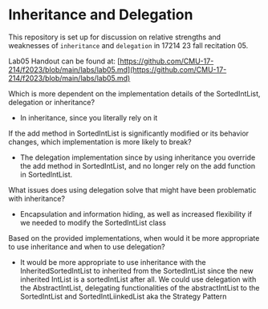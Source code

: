 # Inheritance and Delegation

This repository is set up for discussion on relative strengths and weaknesses of 
`inheritance` and `delegation` in 17214 23 fall recitation 05.

Lab05 Handout can be found at: [https://github.com/CMU-17-214/f2023/blob/main/labs/lab05.md](https://github.com/CMU-17-214/f2023/blob/main/labs/lab05.md)

Which is more dependent on the implementation details of the SortedIntList, delegation or inheritance?
- In inheritance, since you literally rely on it

If the add method in SortedIntList is significantly modified or its behavior changes, which implementation is more likely to break?
- The delegation implementation since by using inheritance you override the add method in SortedIntList, and no longer rely
on the add function in SortedIntList. 

What issues does using delegation solve that might have been problematic with inheritance?
- Encapsulation and information hiding, as well as increased flexibility if we needed to modify the SortedIntList class

Based on the provided implementations, when would it be more appropriate to use inheritance and when to use delegation?
- It would be more appropriate to use inheritance with the InheritedSortedIntList to inherited from the SortedIntList since the
new inherited IntList is a sortedIntList after all. 
We could use delegation with the AbstractIntList, delegating functionalities of the abstractIntList to the SortedIntList and SortedIntLiinkedList
aka the Strategy Pattern